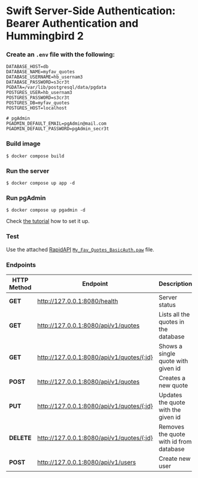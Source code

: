 # Swift Server-Side Authentication: Bearer Authentication and Hummingbird 2


### Create an `.env` file with the following:

```
DATABASE_HOST=db
DATABASE_NAME=myfav_quotes
DATABASE_USERNAME=hb_usernam3
DATABASE_PASSWORD=s3cr3t
PGDATA=/var/lib/postgresql/data/pgdata
POSTGRES_USER=hb_usernam3
POSTGRES_PASSWORD=s3cr3t
POSTGRES_DB=myfav_quotes
POSTGRES_HOST=localhost

# pgAdmin
PGADMIN_DEFAULT_EMAIL=pgAdmin@mail.com
PGADMIN_DEFAULT_PASSWORD=pgAdmin_secr3t
```

### Build image
```
$ docker compose build
```

### Run the server

```
$ docker compose up app -d
```

### Run pgAdmin

```
$ docker compose up pgadmin -d
```
Check [the tutorial](https://medium.com/@kicsipixel/install-pgadmin-with-postgresql-database-using-docker-ded3e2dfbe3b) how to set it up.

### Test
Use the attached [RapidAPI](https://paw.cloud)  [`My_Fav_Quotes_BasicAuth.paw`](My_Fav_Quotes_BasicAuth.paw) file.

### Endpoints

 HTTP Method | Endpoint                                 | Description                             |
| -----------| ---------------------------------------- | --------------------------------------- |
| __GET__    | http://127.0.0.1:8080/health             | Server status                           |
| __GET__    | http://127.0.0.1:8080/api/v1/quotes      | Lists all the quotes in the database    |
|__GET__     |http://127.0.0.1:8080/api/v1/quotes/{:id} | Shows a single quote with given id      |
| __POST__   |http://127.0.0.1:8080/api/v1/quotes       | Creates a new quote                     |
|__PUT__     |http://127.0.0.1:8080/api/v1/quotes/{:id} | Updates the quote with the given id     |
|__DELETE__  |http://127.0.0.1:8080/api/v1/quotes/{:id} | Removes the quote with id from database |
|__POST__ | http://127.0.0.1:8080/api/v1/users | Create new user |

